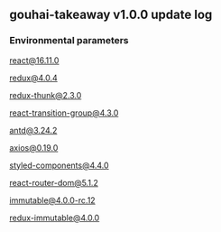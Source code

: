 ## gouhai-takeaway v1.0.0 update log

### Environmental parameters

react@16.11.0

redux@4.0.4

redux-thunk@2.3.0

react-transition-group@4.3.0

antd@3.24.2

axios@0.19.0

styled-components@4.4.0

react-router-dom@5.1.2

immutable@4.0.0-rc.12

redux-immutable@4.0.0

